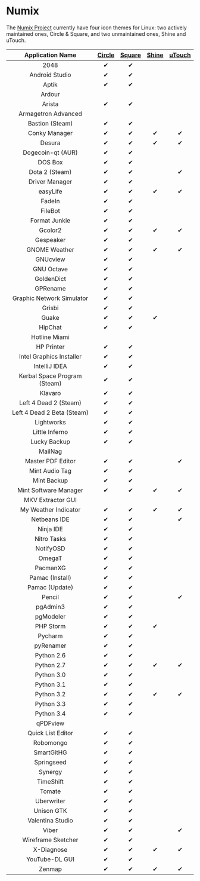 Numix
================

The [Numix Project](http://numixproject.org/) currently have four icon themes for Linux: two actively maintained ones, Circle & Square, and two unmaintained ones, Shine and uTouch.

| Application Name | [Circle](http://me4oslav.deviantart.com/art/Numix-Circle-Linux-Desktop-Icon-Theme-414741466) | [Square](http://satya164.deviantart.com/art/Numix-Square-icons-446392650) | [Shine](https://github.com/numixproject/numix-icon-theme-shine) | [uTouch](http://me4oslav.deviantart.com/art/Numix-uTouch-Linux-Desktop-Icon-Theme-389122876) |
| :---------------: | :---------------: | :---------------: | :---------------: | :---------------: |
| 2048 | ✔ | ✔ |   |   |
| Android Studio | ✔ | ✔ |   |   |
| Aptik | ✔ | ✔ |   |   |
| Ardour |   |   |   |   |
| Arista | ✔ | ✔ |   |   |
| Armagetron Advanced |   |   |   |   |
| Bastion (Steam) | ✔ | ✔ |   |   |
| Conky Manager | ✔ | ✔ | ✔ | ✔ |
| Desura | ✔ | ✔ | ✔ | ✔ |
| Dogecoin-qt (AUR) | ✔ | ✔ |   |   |
| DOS Box | ✔ | ✔ |   |   |
| Dota 2 (Steam) | ✔ | ✔ |   | ✔ |
| Driver Manager | ✔ | ✔ |   |   |
| easyLife | ✔ | ✔ | ✔ | ✔ |
| FadeIn | ✔ | ✔ |   |   |
| FileBot | ✔ | ✔ |   |   |
| Format Junkie | ✔ | ✔ |   |   |
| Gcolor2 | ✔ | ✔ | ✔ | ✔ |
| Gespeaker | ✔ | ✔ |   |   |
| GNOME Weather | ✔ | ✔ | ✔ | ✔ |
| GNUcview | ✔ | ✔ |   |   |
| GNU Octave | ✔ | ✔ |   |   |
| GoldenDict | ✔ | ✔ |   |   |
| GPRename | ✔ | ✔ |   |   |
| Graphic Network Simulator | ✔ | ✔ |   |   |
| Grisbi | ✔ | ✔ |   |   |
| Guake | ✔ | ✔ | ✔ |   |
| HipChat | ✔ | ✔ |   |   |
| Hotline Miami |   |   |   |   |
| HP Printer | ✔ | ✔ |   |   |
| Intel Graphics Installer | ✔ | ✔ |   |   |
| IntelliJ IDEA | ✔ | ✔ |   |   |
| Kerbal Space Program (Steam) | ✔ | ✔ |   |   |
| Klavaro | ✔ | ✔ |   |   |
| Left 4 Dead 2 (Steam) | ✔ | ✔ |   |   |
| Left 4 Dead 2 Beta (Steam) | ✔ | ✔ |   |   |
| Lightworks | ✔ | ✔ |   |   |
| Little Inferno | ✔ | ✔ |   |   |
| Lucky Backup | ✔ | ✔ |   |   |
| MailNag |   |   |   |   |
| Master PDF Editor | ✔ | ✔ |   | ✔ |
| Mint Audio Tag | ✔ | ✔ |   |   |
| Mint Backup | ✔ | ✔ |   |   |
| Mint Software Manager | ✔ | ✔ | ✔ | ✔ |
| MKV Extractor GUI |   |   |   |   |
| My Weather Indicator | ✔ | ✔ | ✔ | ✔ |
| Netbeans IDE | ✔ | ✔ |   | ✔ |
| Ninja IDE | ✔ | ✔ |   |   |
| Nitro Tasks | ✔ | ✔ |   |   |
| NotifyOSD | ✔ | ✔ |   |   |
| OmegaT | ✔ | ✔ |   |   |
| PacmanXG | ✔ | ✔ |   |   |
| Pamac (Install) | ✔ | ✔ |   |   |
| Pamac (Update) | ✔ | ✔ |   |   |
| Pencil | ✔ | ✔ |   | ✔ |
| pgAdmin3 | ✔ | ✔ |   |   |
| pgModeler | ✔ | ✔ |   |   |
| PHP Storm | ✔ | ✔ | ✔ |   |
| Pycharm | ✔ | ✔ |   |   |
| pyRenamer | ✔ | ✔ |   |   |
| Python 2.6 | ✔ | ✔ |   |   |
| Python 2.7 | ✔ | ✔ | ✔ | ✔ |
| Python 3.0 | ✔ | ✔ |   |   |
| Python 3.1 | ✔ | ✔ |   |   |
| Python 3.2 | ✔ | ✔ | ✔ | ✔ |
| Python 3.3 | ✔ | ✔ |   |   |
| Python 3.4 | ✔ | ✔ |   |   |
| qPDFview |   |   |   |   |
| Quick List Editor | ✔ | ✔ |   |   |
| Robomongo | ✔ | ✔ |   |   |
| SmartGitHG | ✔ | ✔ |   |   |
| Springseed | ✔ | ✔ |   |   |
| Synergy | ✔ | ✔ |   |   |
| TimeShift | ✔ | ✔ |   |   |
| Tomate | ✔ | ✔ |   |   |
| Uberwriter | ✔ | ✔ |   |   |
| Unison GTK | ✔ | ✔ |   |   |
| Valentina Studio | ✔ | ✔ |   |   |
| Viber | ✔ | ✔ |   | ✔ |
| Wireframe Sketcher | ✔ | ✔ |   |   |
| X-Diagnose | ✔ | ✔ | ✔ | ✔ |
| YouTube-DL GUI | ✔ | ✔ |   |   |
| Zenmap | ✔ | ✔ | ✔ | ✔ |